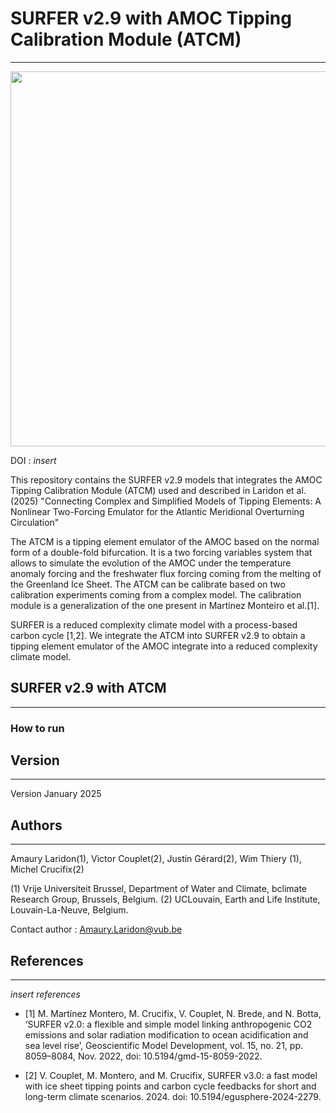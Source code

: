 # SURFER v2.9 with AMOC Tipping Calibration Module (ATCM)
---

<div style="text-align: center;">
  <img src="https://github.com/user-attachments/assets/3f12d1e0-ba62-4af6-b2c7-52406b6af1da" width="600" height="600">
</div>


DOI : _insert_

This repository contains the SURFER v2.9 models that integrates the AMOC Tipping Calibration Module (ATCM) used and described in Laridon et al.(2025) "Connecting Complex and Simplified Models of Tipping Elements: A Nonlinear Two-Forcing Emulator for the Atlantic Meridional Overturning Circulation"

The ATCM is a tipping element emulator of the AMOC based on the normal form of a double-fold bifurcation. It is a two forcing variables system that allows to simulate the evolution of the AMOC under the temperature anomaly forcing and the freshwater flux forcing coming from the melting of the Greenland Ice Sheet. The ATCM can be calibrate based on two calibration experiments coming from a complex model. The calibration module is a generalization of the one present in Martinez Monteiro et al.[1]. 

SURFER is a reduced complexity climate model with a process-based carbon cycle [1,2]. We integrate the ATCM into SURFER v2.9 to obtain a tipping element emulator of the AMOC integrate into a reduced complexity climate model.  


## SURFER v2.9 with ATCM
---



### How to run 




## Version
---

Version January 2025


## Authors
---

Amaury Laridon(1), Victor Couplet(2), Justin Gérard(2), Wim Thiery (1), Michel Crucifix(2)

(1) Vrije Universiteit Brussel, Department of Water and Climate, bclimate Research Group, Brussels, Belgium.
(2) UCLouvain, Earth and Life Institute, Louvain-La-Neuve, Belgium.

Contact author : Amaury.Laridon@vub.be


## References
---

_insert references_

- [1] M. Martínez Montero, M. Crucifix, V. Couplet, N. Brede, and N. Botta, ‘SURFER v2.0: a flexible and simple model linking anthropogenic CO2 emissions and solar radiation modification to ocean acidification and sea level rise’, Geoscientific Model Development, vol. 15, no. 21, pp. 8059–8084, Nov. 2022, doi: 10.5194/gmd-15-8059-2022.

- [2] V. Couplet, M. Montero, and M. Crucifix, SURFER v3.0: a fast model with ice sheet tipping points and carbon cycle feedbacks for short and long-term climate scenarios. 2024. doi: 10.5194/egusphere-2024-2279.


